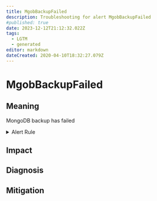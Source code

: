 ```yaml
---
title: MgobBackupFailed
description: Troubleshooting for alert MgobBackupFailed
#published: true
date: 2023-12-12T21:12:32.022Z
tags: 
  - LGTM
  - generated
editor: markdown
dateCreated: 2020-04-10T18:32:27.079Z
---
```


# MgobBackupFailed

## Meaning
[//]: # "Short paragraph that explains what the alert means"
MongoDB backup has failed

<details>
  <summary>Alert Rule</summary>

{{% rule "mongodb/stefanprodan-mgob-exporter.yml" "MgobBackupFailed" %}}

{{% comment %}}

```yaml
alert: MgobBackupFailed
expr: changes(mgob_scheduler_backup_total{status="500"}[1h]) > 0
for: 0m
labels:
    severity: critical
annotations:
    summary: Mgob backup failed (instance {{ $labels.instance }})
    description: |-
        MongoDB backup has failed
          VALUE = {{ $value }}
          LABELS = {{ $labels }}
    runbook: https://github.com/srerun/prometheus-alerts/blob/main/content/runbooks/stefanprodan-mgob-exporter/MgobBackupFailed.md

```

{{% /comment %}}

</details>


## Impact
[//]: # "What could / will happen if the alert is not addressed"



## Diagnosis
[//]: # "Steps to take to identify the cause of the problem"



## Mitigation
[//]: # "The steps necessary to resolve the alert"
